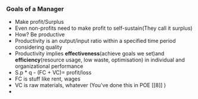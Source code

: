 
### Goals of a Manager
- Make profit/Surplus
- Even non-profits need to make profit to self-sustain(They call it surplus)
- How? Be productive
- Productivity is an output/input ratio within a specified time period considering quality
- Productivity implies **effectiveness**(achieve goals we set)and **efficiency**(resource usage, low waste, optimisation) in individual and organizational performance
- S.p * q - (FC + VC)= profit/loss
- FC is stuff like rent, wages
- VC is raw materials, whatever (You've done this in POE [[8]] )
- 